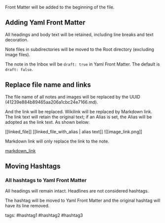 Front Matter will be added to the beginning of the file.

## Adding Yaml Front Matter

All headings and body text will be retained, including line breaks and text decoration.

Note files in subdirectories will be moved to the Root directory (excluding image files).

The note in the Inbox will be `draft: true` in Yaml Front Matter. The default is `draft: false`.

## Replace file name and links

The file name of all notes and images will be replaced by the UUID (41239e884b89465aa206a1cbc24e7166.md).

And the link will be replaced. Wikilink will be replaced by Markdown link. The link text will retain
the original text; if an Alias is set, the Alias will be adopted as the link text. As shown below:

[[linked_file]]
[[linked_file_with_alias | alias text]]
![[image_link.png]]

Markdown link will only replace the link to the note.

[markdown_link](markdown_link.md)

## Moving Hashtags

### All hashtags to Yaml Front Matter

All headings will remain intact. Headlines are not considered hashtags.

The hashtag will be moved to Yaml Front Matter and the original hashtag will have its line removed.

tags: #hashtag1 #hashtag2 #hashtag3
